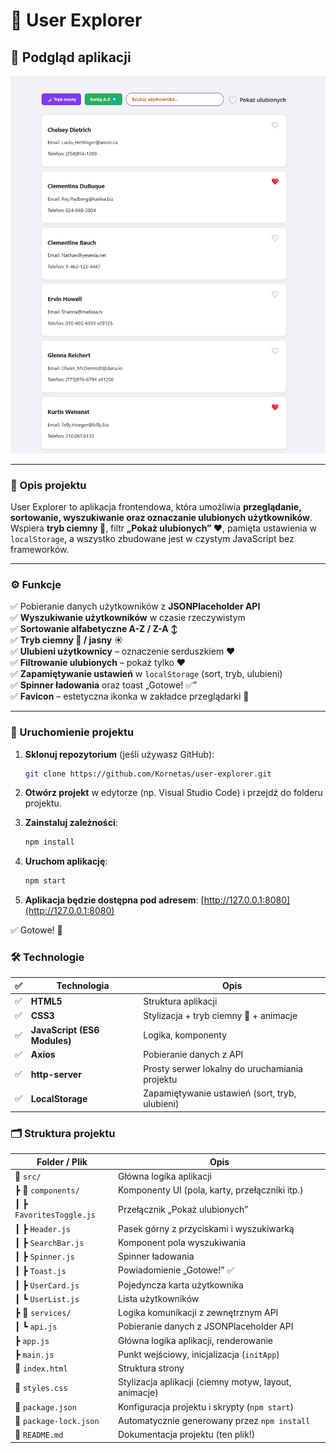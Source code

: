 # 🧭 User Explorer

## 📸 Podgląd aplikacji

![Podgląd aplikacji](screenshot.png)

---

### 📌 Opis projektu

User Explorer to aplikacja frontendowa, która umożliwia **przeglądanie, sortowanie, wyszukiwanie oraz oznaczanie ulubionych użytkowników**.  
Wspiera **tryb ciemny 🌙**, filtr **„Pokaż ulubionych” ❤️**, pamięta ustawienia w `localStorage`, a wszystko zbudowane jest w czystym JavaScript bez frameworków.

---

### ⚙️ Funkcje

✅ Pobieranie danych użytkowników z **JSONPlaceholder API**  
✅ **Wyszukiwanie użytkowników** w czasie rzeczywistym  
✅ **Sortowanie alfabetyczne A-Z / Z-A ↕️**  
✅ **Tryb ciemny 🌙 / jasny ☀️**  
✅ **Ulubieni użytkownicy** – oznaczenie serduszkiem ❤️  
✅ **Filtrowanie ulubionych** – pokaż tylko ❤️  
✅ **Zapamiętywanie ustawień** w `localStorage` (sort, tryb, ulubieni)  
✅ **Spinner ładowania** oraz toast „Gotowe! ✅”  
✅ **Favicon** – estetyczna ikonka w zakładce przeglądarki 👤

---

### 🚀 Uruchomienie projektu

1. **Sklonuj repozytorium** (jeśli używasz GitHub):

   ```bash
   git clone https://github.com/Kornetas/user-explorer.git
   ```

2. **Otwórz projekt** w edytorze (np. Visual Studio Code) i przejdź do folderu projektu.

3. **Zainstaluj zależności**:

   ```bash
   npm install
   ```

4. **Uruchom aplikację**:

   ```bash
   npm start
   ```

5. **Aplikacja będzie dostępna pod adresem**: [http://127.0.0.1:8080](http://127.0.0.1:8080)

✅ Gotowe! 🎉


### 🛠️ Technologie


| ✅ | Technologia                 | Opis                                                             |
|----|-----------------------------|------------------------------------------------------------------|
| ✅ | **HTML5**                   | Struktura aplikacji                                              |
| ✅ | **CSS3**                    | Stylizacja + tryb ciemny 🌙 + animacje                           |
| ✅ | **JavaScript (ES6 Modules)**| Logika, komponenty                                               |
| ✅ | **Axios**                   | Pobieranie danych z API                                          |
| ✅ | **http-server**             | Prosty serwer lokalny do uruchamiania projektu                   |
| ✅ | **LocalStorage**            | Zapamiętywanie ustawień (sort, tryb, ulubieni)                   |


### 🗂️ Struktura projektu


| Folder / Plik             | Opis                                                                 |
|---------------------------|----------------------------------------------------------------------|
| 📁 `src/`                 | Główna logika aplikacji                                              |
| ┣ 📁 `components/`        | Komponenty UI (pola, karty, przełączniki itp.)                       |
| ┃ ┣ `FavoritesToggle.js`  | Przełącznik „Pokaż ulubionych”                                       |
| ┃ ┣ `Header.js`           | Pasek górny z przyciskami i wyszukiwarką                             |
| ┃ ┣ `SearchBar.js`        | Komponent pola wyszukiwania                                          |
| ┃ ┣ `Spinner.js`          | Spinner ładowania                                                    |
| ┃ ┣ `Toast.js`            | Powiadomienie „Gotowe!” ✅                                           |
| ┃ ┣ `UserCard.js`         | Pojedyncza karta użytkownika                                         |
| ┃ ┗ `UserList.js`         | Lista użytkowników                                                   |
| ┣ 📁 `services/`          | Logika komunikacji z zewnętrznym API                                 |
| ┃ ┗ `api.js`              | Pobieranie danych z JSONPlaceholder API                              |
| ┣ `app.js`                | Główna logika aplikacji, renderowanie                                |
| ┣ `main.js`               | Punkt wejściowy, inicjalizacja (`initApp`)                           |
| 📄 `index.html`           | Struktura strony                                                     |
| 📄 `styles.css`           | Stylizacja aplikacji (ciemny motyw, layout, animacje)                |
| 📄 `package.json`         | Konfiguracja projektu i skrypty (`npm start`)                        |
| 📄 `package-lock.json`    | Automatycznie generowany przez `npm install`                         |
| 📄 `README.md`            | Dokumentacja projektu (ten plik!)                                   |
